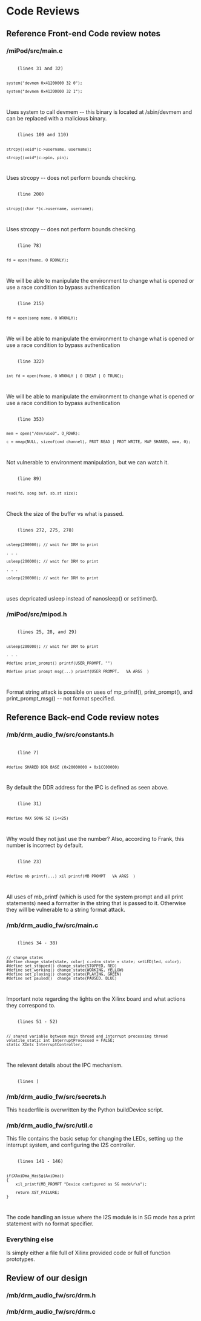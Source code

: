 # Code Reviews

## Reference Front-end Code review notes
### /miPod/src/main.c
<code>
	(lines 31 and 32)

    system("devmem 0x41200000 32 0");

    system("devmem 0x41200000 32 1");
</code>

Uses system to call devmem -- this binary is located at /sbin/devmem and can be replaced with a malicious binary.


<code>
	(lines 109 and 110)

    strcpy((void*)c->username, username);

    strcpy((void*)c->pin, pin);
</code>

Uses strcopy -- does not perform bounds checking.


<code>
	(line 200)

    strcpy((char *)c->username, username);
</code>

Uses strcopy -- does not perform bounds checking.


<code>
	(line 78)

    fd = open(fname, O_RDONLY);
</code>

We will be able to manipulate the environment to change what is opened or use a race condition to bypass authentication


<code>
	(line 215)

    fd = open(song_name, O_WRONLY);
</code>

We will be able to manipulate the environment to change what is opened or use a race condition to bypass authentication


<code>
	(line 322)

    int fd = open(fname, O_WRONLY | O_CREAT | O_TRUNC);
</code>

We will be able to manipulate the environment to change what is opened or use a race condition to bypass authentication


<code>
	(line 353)

    mem = open("/dev/uio0", O_RDWR);

    c = mmap(NULL, sizeof(cmd_channel), PROT_READ | PROT_WRITE, MAP_SHARED, mem, 0);
</code>

Not vulnerable to environment manipulation, but we can watch it.


<code>
	(line 89)

    read(fd, song_buf, sb.st_size);
</code>

Check the size of the buffer vs what is passed.

<code>
	(lines 272, 275, 278)

    usleep(200000); // wait for DRM to print

    . . .

    usleep(200000); // wait for DRM to print

    . . .

    usleep(200000); // wait for DRM to print
</code>

uses depricated usleep instead of nanosleep() or setitimer().

### /miPod/src/mipod.h
<code>
	(lines 25, 28, and 29)

    usleep(200000); // wait for DRM to print

    . . .

    #define print_prompt() printf(USER_PROMPT, "")

    #define print_prompt_msg(...) printf(USER_PROMPT, __VA_ARGS__)
</code>

Format string attack is possible on uses of mp_printf(), print_prompt(), and print_prompt_msg() -- not format specified.

## Reference Back-end Code review notes
### /mb/drm_audio_fw/src/constants.h
<code>
    (line 7)

    #define SHARED_DDR_BASE (0x20000000 + 0x1CC00000)
</code>

By default the DDR address for the IPC is defined as seen above.


<code>
    (line 31)

    #define MAX_SONG_SZ (1<<25)
</code>

Why would they not just use the number? Also, according to Frank, this number is incorrect by default.


<code>
    (line 23)

    #define mb_printf(...) xil_printf(MB_PROMPT __VA_ARGS__)
</code>

All uses of mb_printf (which is used for the system prompt and all print statements) need a formatter in the string that is passed to it. Otherwise they will be vulnerable to a string format attack.


### /mb/drm_audio_fw/src/main.c

<code>
    (lines 34 - 38)

    // change states
    #define change_state(state, color) c->drm_state = state; setLED(led, color);
    #define set_stopped() change_state(STOPPED, RED)
    #define set_working() change_state(WORKING, YELLOW)
    #define set_playing() change_state(PLAYING, GREEN)
    #define set_paused()  change_state(PAUSED, BLUE)
</code>

Important note regarding the lights on the Xilinx board and what actions they correspond to.


<code>
    (lines 51 - 52)

    // shared variable between main thread and interrupt processing thread
    volatile static int InterruptProcessed = FALSE;
    static XIntc InterruptController;
</code>

The relevant details about the IPC mechanism.


<code>
    (lines )
</code>


### /mb/drm_audio_fw/src/secrets.h

This headerfile is overwritten by the Python buildDevice script.


### /mb/drm_audio_fw/src/util.c

This file contains the basic setup for changing the LEDs, setting up the interrupt system, and configuring the I2S controller.

<code>
    (lines 141 - 146)

    if(XAxiDma_HasSg(AxiDma))
	{
		xil_printf(MB_PROMPT "Device configured as SG mode\r\n");

		return XST_FAILURE;
	}
</code>

The code handling an issue where the I2S module is in SG mode has a print statement with no format specifier.

### Everything else

Is simply either a file full of Xilinx provided code or full of function prototypes.


## Review of our design
### /mb/drm_audio_fw/src/drm.h
### /mb/drm_audio_fw/src/drm.c

